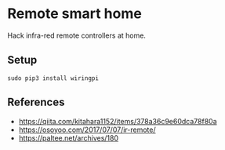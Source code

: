 # Remote smart home

Hack infra-red remote controllers at home.

## Setup

```
sudo pip3 install wiringpi
```

## References
- https://qiita.com/kitahara1152/items/378a36c9e60dca78f80a
- https://osoyoo.com/2017/07/07/ir-remote/
- https://paltee.net/archives/180